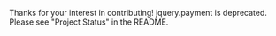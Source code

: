 Thanks for your interest in contributing! jquery.payment is deprecated. Please see "Project Status" in the README.
